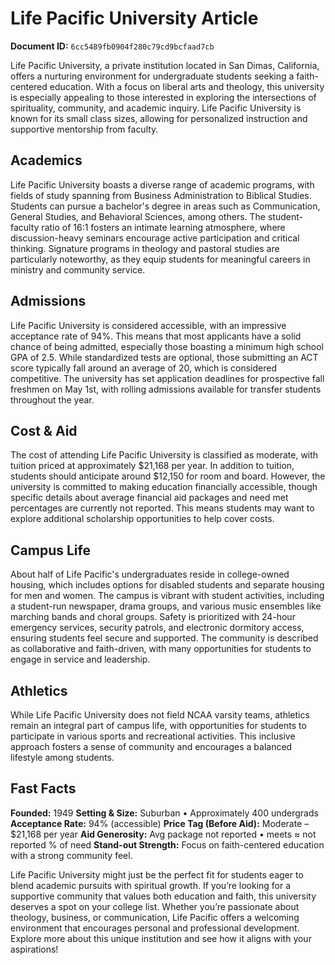 # Life Pacific University Article

**Document ID:** `6cc5489fb0904f280c79cd9bcfaad7cb`

Life Pacific University, a private institution located in San Dimas, California, offers a nurturing environment for undergraduate students seeking a faith-centered education. With a focus on liberal arts and theology, this university is especially appealing to those interested in exploring the intersections of spirituality, community, and academic inquiry. Life Pacific University is known for its small class sizes, allowing for personalized instruction and supportive mentorship from faculty.

## Academics
Life Pacific University boasts a diverse range of academic programs, with fields of study spanning from Business Administration to Biblical Studies. Students can pursue a bachelor's degree in areas such as Communication, General Studies, and Behavioral Sciences, among others. The student-faculty ratio of 16:1 fosters an intimate learning atmosphere, where discussion-heavy seminars encourage active participation and critical thinking. Signature programs in theology and pastoral studies are particularly noteworthy, as they equip students for meaningful careers in ministry and community service.

## Admissions
Life Pacific University is considered accessible, with an impressive acceptance rate of 94%. This means that most applicants have a solid chance of being admitted, especially those boasting a minimum high school GPA of 2.5. While standardized tests are optional, those submitting an ACT score typically fall around an average of 20, which is considered competitive. The university has set application deadlines for prospective fall freshmen on May 1st, with rolling admissions available for transfer students throughout the year.

## Cost & Aid
The cost of attending Life Pacific University is classified as moderate, with tuition priced at approximately $21,168 per year. In addition to tuition, students should anticipate around $12,150 for room and board. However, the university is committed to making education financially accessible, though specific details about average financial aid packages and need met percentages are currently not reported. This means students may want to explore additional scholarship opportunities to help cover costs.

## Campus Life
About half of Life Pacific's undergraduates reside in college-owned housing, which includes options for disabled students and separate housing for men and women. The campus is vibrant with student activities, including a student-run newspaper, drama groups, and various music ensembles like marching bands and choral groups. Safety is prioritized with 24-hour emergency services, security patrols, and electronic dormitory access, ensuring students feel secure and supported. The community is described as collaborative and faith-driven, with many opportunities for students to engage in service and leadership.

## Athletics
While Life Pacific University does not field NCAA varsity teams, athletics remain an integral part of campus life, with opportunities for students to participate in various sports and recreational activities. This inclusive approach fosters a sense of community and encourages a balanced lifestyle among students.

## Fast Facts
**Founded:** 1949
**Setting & Size:** Suburban • Approximately 400 undergrads
**Acceptance Rate:** 94% (accessible)
**Price Tag (Before Aid):** Moderate – $21,168 per year
**Aid Generosity:** Avg package not reported • meets ≈ not reported % of need
**Stand-out Strength:** Focus on faith-centered education with a strong community feel.

Life Pacific University might just be the perfect fit for students eager to blend academic pursuits with spiritual growth. If you’re looking for a supportive community that values both education and faith, this university deserves a spot on your college list. Whether you’re passionate about theology, business, or communication, Life Pacific offers a welcoming environment that encourages personal and professional development. Explore more about this unique institution and see how it aligns with your aspirations!
